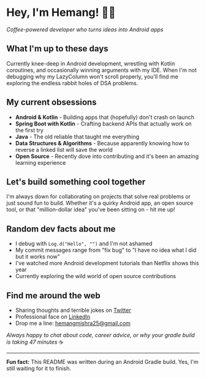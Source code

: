 # Hey, I'm Hemang! 👨‍💻

*Coffee-powered developer who turns ideas into Android apps*

## What I'm up to these days
Currently knee-deep in Android development, wrestling with Kotlin coroutines, and occasionally winning arguments with my IDE. When I'm not debugging why my LazyColumn won't scroll properly, you'll find me exploring the endless rabbit holes of DSA problems.

## My current obsessions
- **Android & Kotlin** - Building apps that (hopefully) don't crash on launch
- **Spring Boot with Kotlin** - Crafting backend APIs that actually work on the first try
- **Java** - The old reliable that taught me everything
- **Data Structures & Algorithms** - Because apparently knowing how to reverse a linked list will save the world
- **Open Source** - Recently dove into contributing and it's been an amazing learning experience

## Let's build something cool together
I'm always down for collaborating on projects that solve real problems or just sound fun to build. Whether it's a quirky Android app, an open source tool, or that "million-dollar idea" you've been sitting on - hit me up!

## Random dev facts about me
- I debug with `Log.d("Hello", "")` and I'm not ashamed
- My commit messages range from "fix bug" to "I have no idea what I did but it works now"
- I've watched more Android development tutorials than Netflix shows this year
- Currently exploring the wild world of open source contributions

## Find me around the web
- Sharing thoughts and terrible jokes on [Twitter](https://twitter.com/HemangMishra10)
- Professional face on [LinkedIn](https://www.linkedin.com/in/hemang-mishra-136949235/)
- Drop me a line: hemangmishra25@gmail.com

*Always happy to chat about code, career advice, or why your gradle build is taking 47 minutes* ☕

---

**Fun fact:** This README was written during an Android Gradle build. Yes, I'm still waiting for it to finish.
